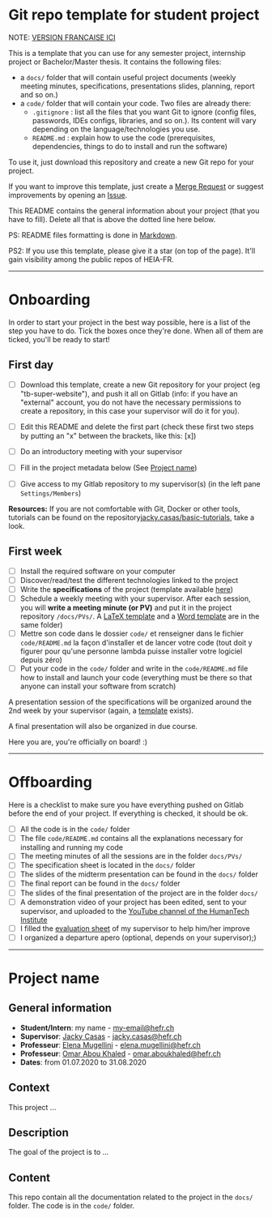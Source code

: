 Git repo template for student project
=====================================

NOTE: [VERSION FRANCAISE ICI](README.md)

This is a template that you can use for any semester project, internship project or Bachelor/Master thesis. It contains the following files:

- a `docs/` folder that will contain useful project documents (weekly meeting minutes, specifications, presentations slides, planning, report and so on.)
- a `code/` folder that will contain your code. Two files are already there:
	- `.gitignore` : list all the files that you want Git to ignore (config files, passwords, IDEs configs, libraries, and so on.). Its content will vary depending on the language/technologies you use.
	- `README.md` : explain how to use the code (prerequisites, dependencies, things to do to install and run the software)

To use it, just download this repository and create a new Git repo for your project.

If you want to improve this template, just create a [Merge Request](https://gitlab.forge.hefr.ch/jacky.casas/student-project-template/merge_requests) or suggest improvements by opening an [Issue](https://gitlab.forge.hefr.ch/jacky.casas/student-project-template/issues).

This README contains the general information about your project (that you have to fill). Delete all that is above the dotted line here below.

PS: README files formatting is done in [Markdown](https://github.com/adam-p/markdown-here/wiki/Markdown-Cheatsheet).

PS2: If you use this template, please give it a star (on top of the page). It'll gain visibility among the public repos of HEIA-FR.

--------------------------------------------------------------------------

Onboarding
==========

In order to start your project in the best way possible, here is a list of the step you have to do. Tick the boxes once they're done. When all of them are ticked, you'll be ready to start!


First day
---------

- [ ] Download this template, create a new Git repository for your project (eg "tb-super-website"), and push it all on Gitlab (info: if you have an "external" account, you do not have the necessary permissions to create a repository, in this case your supervisor will do it for you).
- [ ] Edit this README and delete the first part (check these first two steps by putting an "x" between the brackets, like this: [x])
- [ ] Do an introductory meeting with your supervisor
- [ ] Fill in the project metadata below (See [Project name](#project-name))
- [ ] Give access to my Gitlab repository to my supervisor(s) (in the left pane `Settings/Members`)


**Resources:** If you are not comfortable with Git, Docker or other tools, tutorials can be found on the repository[jacky.casas/basic-tutorials](https://gitlab.forge.hefr.ch/jacky.casas/basic-tutorials), take a look.


First week
----------

- [ ] Install the required software on your computer
- [ ] Discover/read/test the different technologies linked to the project
- [ ] Write the **specifications** of the project (template available [here](/docs/templates/CahierDesCharges-Template.docx))
- [ ] Schedule a weekly meeting with your supervisor. After each session, you will **write a meeting minute (or PV)** and put it in the project repository `/docs/PVs/`. A [LaTeX template](/docs/PVs/template/pv.tex) and a [Word template](/docs/PVs/template/PV-Template.docx) are in the same folder)
- [ ] Mettre son code dans le dossier `code/` et renseigner dans le fichier `code/README.md` la façon d'installer et de lancer votre code (tout doit y figurer pour qu'une personne lambda puisse installer votre logiciel depuis zéro)
- [ ] Put your code in the `code/` folder and write in the `code/README.md` file how to install and launch your code (everything must be there so that anyone can install your software from scratch)

A presentation session of the specifications will be organized around the 2nd week by your supervisor (again, a [template](/docs/templates/Presentation-Template.pptx) exists).

A final presentation will also be organized in due course.

Here you are, you're officially on board! :)

--------------------------------------------------------------------------
Offboarding
===========

Here is a checklist to make sure you have everything pushed on Gitlab before the end of your project. If everything is checked, it should be ok.

- [ ] All the code is in the `code/` folder
- [ ] The file `code/README.md` contains all the explanations necessary for installing and running my code
- [ ] The meeting minutes of all the sessions are in the folder `docs/PVs/`
- [ ] The specification sheet is located in the `docs/` folder
- [ ] The slides of the midterm presentation can be found in the `docs/` folder
- [ ] The final report can be found in the `docs/` folder
- [ ] The slides of the final presentation of the project are in the folder `docs/`
- [ ] A demonstration video of your project has been edited, sent to your supervisor, and uploaded to the [YouTube channel of the HumanTech Institute](https://www.youtube.com/user/MISGchannel)
- [ ] I filled the [evaluation sheet](docs/supervision-evaluation.md) of my supervisor to help him/her improve
- [ ] I organized a departure apero (optional, depends on your supervisor);)

--------------------------------------------------------------------------
Project name
============

General information
-------------------

- **Student/Intern**: my name - my-email@hefr.ch
- **Supervisor**:  [Jacky Casas](https://gitlab.forge.hefr.ch/jacky.casas) - jacky.casas@hefr.ch
- **Professeur**: [Elena Mugellini](https://gitlab.forge.hefr.ch/elena.mugellini) - elena.mugellini@hefr.ch
- **Professeur**: [Omar Abou Khaled](https://gitlab.forge.hefr.ch/omar.aboukhaled) - omar.aboukhaled@hefr.ch
- **Dates**: from 01.07.2020 to 31.08.2020


Context
--------

This project ...


Description
-----------

The goal of the project is to ...


Content
-------

This repo contain all the documentation related to the project in the `docs/` folder. The code is in the `code/` folder.
